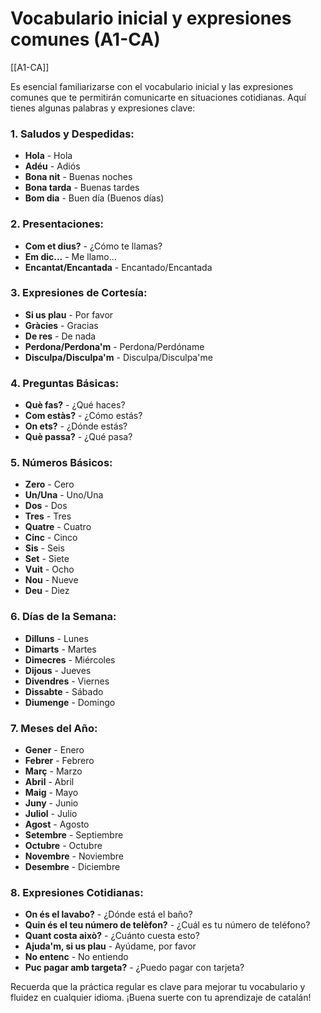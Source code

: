 # Vocabulario inicial y expresiones comunes (A1-CA)

[[A1-CA]]

Es esencial familiarizarse con el vocabulario inicial y las expresiones comunes que te permitirán comunicarte en situaciones cotidianas. Aquí tienes algunas palabras y expresiones clave:

### 1. **Saludos y Despedidas:**
   - **Hola** - Hola
   - **Adéu** - Adiós
   - **Bona nit** - Buenas noches
   - **Bona tarda** - Buenas tardes
   - **Bom dia** - Buen día (Buenos días)

### 2. **Presentaciones:**
   - **Com et dius?** - ¿Cómo te llamas?
   - **Em dic...** - Me llamo...
   - **Encantat/Encantada** - Encantado/Encantada

### 3. **Expresiones de Cortesía:**
   - **Si us plau** - Por favor
   - **Gràcies** - Gracias
   - **De res** - De nada
   - **Perdona/Perdona'm** - Perdona/Perdóname
   - **Disculpa/Disculpa'm** - Disculpa/Disculpa'me

### 4. **Preguntas Básicas:**
   - **Què fas?** - ¿Qué haces?
   - **Com estàs?** - ¿Cómo estás?
   - **On ets?** - ¿Dónde estás?
   - **Què passa?** - ¿Qué pasa?

### 5. **Números Básicos:**
   - **Zero** - Cero
   - **Un/Una** - Uno/Una
   - **Dos** - Dos
   - **Tres** - Tres
   - **Quatre** - Cuatro
   - **Cinc** - Cinco
   - **Sis** - Seis
   - **Set** - Siete
   - **Vuit** - Ocho
   - **Nou** - Nueve
   - **Deu** - Diez

### 6. **Días de la Semana:**
   - **Dilluns** - Lunes
   - **Dimarts** - Martes
   - **Dimecres** - Miércoles
   - **Dijous** - Jueves
   - **Divendres** - Viernes
   - **Dissabte** - Sábado
   - **Diumenge** - Domingo

### 7. **Meses del Año:**
   - **Gener** - Enero
   - **Febrer** - Febrero
   - **Març** - Marzo
   - **Abril** - Abril
   - **Maig** - Mayo
   - **Juny** - Junio
   - **Juliol** - Julio
   - **Agost** - Agosto
   - **Setembre** - Septiembre
   - **Octubre** - Octubre
   - **Novembre** - Noviembre
   - **Desembre** - Diciembre

### 8. **Expresiones Cotidianas:**
   - **On és el lavabo?** - ¿Dónde está el baño?
   - **Quin és el teu número de telèfon?** - ¿Cuál es tu número de teléfono?
   - **Quant costa això?** - ¿Cuánto cuesta esto?
   - **Ajuda'm, si us plau** - Ayúdame, por favor
   - **No entenc** - No entiendo
   - **Puc pagar amb targeta?** - ¿Puedo pagar con tarjeta?

Recuerda que la práctica regular es clave para mejorar tu vocabulario y fluidez en cualquier idioma. ¡Buena suerte con tu aprendizaje de catalán!